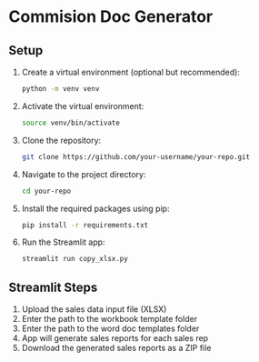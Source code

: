 # Commision Doc Generator 

## Setup 

1. Create a virtual environment (optional but recommended):
   ```bash
   python -m venv venv
   ```
2. Activate the virtual environment:
   ```bash
   source venv/bin/activate
   ```
3. Clone the repository:
   ```bash
   git clone https://github.com/your-username/your-repo.git
   ```
4. Navigate to the project directory:
   ```bash
   cd your-repo
   ```
5. Install the required packages using pip:
   ```bash
   pip install -r requirements.txt
   ```
6. Run the Streamlit app:
   ```bash
   streamlit run copy_xlsx.py
   ````

## Streamlit Steps

1. Upload the sales data input file (XLSX)
2. Enter the path to the workbook template folder
3. Enter the path to the word doc templates folder
4. App will generate sales reports for each sales rep
5. Download the generated sales reports as a ZIP file   

